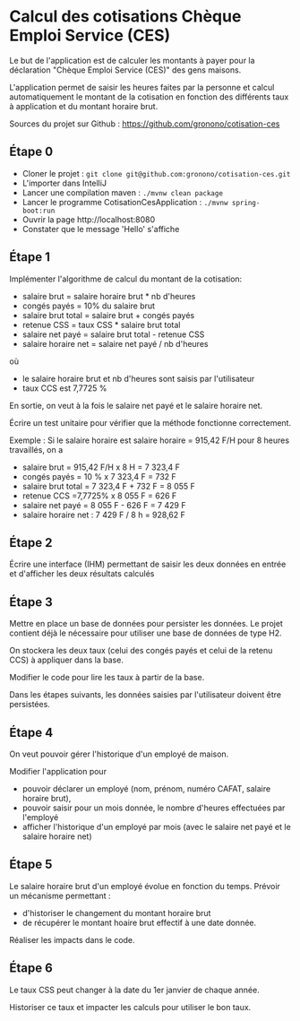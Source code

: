 # Calcul des cotisations Chèque Emploi Service (CES)

Le but de l'application est de calculer les montants à payer pour la
déclaration "Chèque Emploi Service (CES)" des gens maisons.

L'application permet de saisir les heures faites par la personne et 
calcul automatiquement le montant de la cotisation en fonction des différents taux à application 
et du montant horaire brut.

Sources du projet sur Github : https://github.com/gronono/cotisation-ces

## Étape 0

* Cloner le projet : `git clone git@github.com:gronono/cotisation-ces.git`
* L'importer dans IntelliJ
* Lancer une compilation maven : `./mvnw clean package`
* Lancer le programme CotisationCesApplication : `./mvnw spring-boot:run`
* Ouvrir la page http://localhost:8080
* Constater que le message 'Hello' s'affiche

## Étape 1

Implémenter l'algorithme de calcul du montant de la cotisation:
- salaire brut = salaire horaire brut * nb d'heures
- congés payés = 10% du salaire brut
- salaire brut total = salaire brut + congés payés
- retenue CSS = taux CSS * salaire brut total
- salaire net payé = salaire brut total - retenue CSS
- salaire horaire net = salaire net payé / nb d'heures

où 
- le salaire horaire brut et nb d'heures sont saisis par l'utilisateur
- taux CCS est 7,7725 %

En sortie, on veut à la fois le salaire net payé et le salaire horaire net.

Écrire un test unitaire pour vérifier que la méthode fonctionne correctement. 

Exemple :
Si le salaire horaire est salaire horaire = 915,42 F/H pour 8 heures travaillés, on a
* salaire brut = 915,42 F/H x 8 H = 7 323,4 F
* congés payés = 10 % x 7 323,4 F = 732 F
* salaire brut total = 7 323,4 F + 732 F = 8 055 F
* retenue CCS =7,7725% x 8 055 F = 626 F
* salaire net payé = 8 055 F - 626 F = 7 429 F
* salaire horaire net : 7 429 F / 8 h = 928,62 F

## Étape 2

Écrire une interface (IHM) permettant de saisir les deux données en entrée et d'afficher les deux résultats calculés

## Étape 3

Mettre en place un base de données pour persister les données. Le projet contient déjà le nécessaire pour utiliser une base de données de type H2.

On stockera les deux taux (celui des congés payés et celui de la retenu CCS) à appliquer dans la base.

Modifier le code pour lire les taux à partir de la base.

Dans les étapes suivants, les données saisies par l'utilisateur doivent être persistées.

## Étape 4

On veut pouvoir gérer l'historique d'un employé de maison.

Modifier l'application pour 
- pouvoir déclarer un employé (nom, prénom, numéro CAFAT, salaire horaire brut),
- pouvoir saisir pour un mois donnée, le nombre d'heures effectuées par l'employé
- afficher l'historique d'un employé par mois (avec le salaire net payé et le salaire horaire net)

## Étape 5

Le salaire horaire brut d'un employé évolue en fonction du temps. Prévoir un mécanisme permettant :
- d'historiser le changement du montant horaire brut
- de récupérer le montant hoaire brut effectif à une date donnée.

Réaliser les impacts dans le code.

## Étape 6

Le taux CSS peut changer à la date du 1er janvier de chaque année.

Historiser ce taux et impacter les calculs pour utiliser le bon taux.
